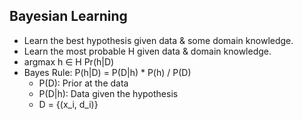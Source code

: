 ## Bayesian Learning
- Learn the best hypothesis given data & some domain knowledge.
- Learn the most probable H given data & domain knowledge.
- argmax h ∈ H Pr(h|D)
- Bayes Rule: P(h|D) = P(D|h) * P(h) / P(D)
  - P(D): Prior at the data
  - P(D|h): Data given the hypothesis
  - D = {(x_i, d_i)}
